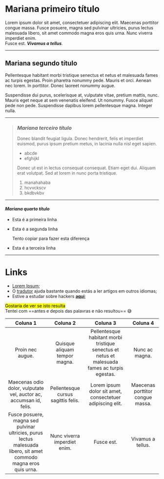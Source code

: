 
Mariana primeiro título
=====

Lorem ipsum dolor sit amet, consectetuer adipiscing elit. Maecenas porttitor congue massa. Fusce posuere, magna sed pulvinar ultricies, purus lectus malesuada libero, sit amet commodo magna eros quis urna.  Nunc viverra imperdiet enim.  
Fusce est. ***Vivamus a tellus***.

_________________

**Mariana segundo título**
-------------------

Pellentesque habitant morbi tristique senectus et netus et malesuada fames ac turpis egestas. Proin pharetra nonummy pede. Mauris et orci. Aenean nec lorem. In porttitor. Donec laoreet nonummy augue.  

Suspendisse dui purus, scelerisque at, vulputate vitae, pretium mattis, nunc. Mauris eget neque at sem venenatis eleifend. Ut nonummy. Fusce aliquet pede non pede. Suspendisse dapibus lorem pellentesque magna. Integer nulla.

-------------------

>### ***Mariana terceiro título***
>
>Donec blandit feugiat ligula. Donec hendrerit, felis et imperdiet euismod, purus ipsum pretium metus, in lacinia nulla nisl eget sapien.
> - abcde
> - efghijkl
>
>Donec ut est in lectus consequat consequat. Etiam eget dui. Aliquam erat volutpat. Sed at lorem in nunc porta tristique.
> 1. manahahaba
> 2. hcvvckscv
> 4. bkdbvkbv

_____________

#### *Mariana quarto título* 
* Esta é a primeira linha
* Esta é a segunda linha

    Tento copiar para fazer esta diferença

* Esta é a terceira linha

-------------

**Links**
====
* [Lorem Ipsum](https://pt.wikipedia.org/wiki/Lorem_ipsum);
* O [tradutor](https://www.google.com/search?q=tradutor&rlz=1C1GCEA_enPT879PT879&oq=tradutor&aqs=chrome..69i57j35i39j0i131i433i512l7j0i512.1551j0j7&sourceid=chrome&ie=UTF-8) ajuda bastante quando estás a ler artigos em outros idiomas;
* Estive a estudar sobre hackers [**aqui**](https://pt.malwarebytes.com/hacker/);

<mark>Gostaria de ver se isto resulta</mark>  
Tentei com ==antes e depois das palavras e não resultou== 😅

|  Coluna 1	|  Coluna 2	| Coluna 3 	|  Coluna 4	|
|:---:	|:---:	|:---:	|:---:	|
| Proin nec augue.  	|  Quisque aliquam tempor magna. 	|Pellentesque habitant morbi tristique senectus et netus et malesuada fames ac turpis egestas.  	| Nunc ac magna.  	|
|  Maecenas odio dolor, vulputate vel, auctor ac, accumsan id, felis. 	| Pellentesque cursus sagittis felis. 	|  Lorem ipsum dolor sit amet, consectetuer adipiscing elit. 	| Maecenas porttitor congue massa.  	|
| Fusce posuere, magna sed pulvinar ultricies, purus lectus malesuada libero, sit amet commodo magna eros quis urna. 	|  Nunc viverra imperdiet enim. 	|Fusce est.   	| Vivamus a tellus.  	|
